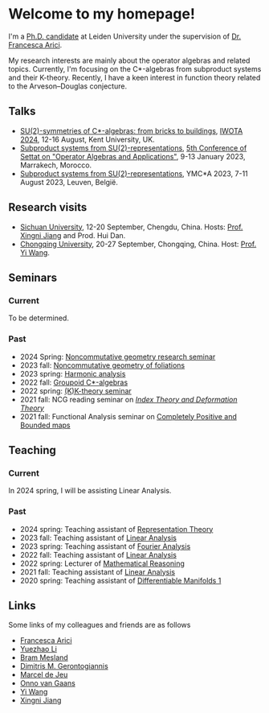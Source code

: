 # Welcome to my homepage!
I'm a [Ph.D. candidate](https://www.universiteitleiden.nl/en/staffmembers/yufan-ge#tab-1) at Leiden University under the supervision of [Dr. Francesca Arici](https://pub.math.leidenuniv.nl/~aricif2/). 

My research interests are mainly about the operator algebras and related topics. Currently, I'm focusing on the C*-algebras from subproduct systems and their K-theory. Recently, I have a keen interest in function theory related to the Arveson–Douglas conjecture.

## Talks
- [SU(2)-symmetries of C*-algebras: from bricks to buildings](https://blogs.kent.ac.uk/iwota2024/files/2024/08/S9-1.pdf), [IWOTA 2024](https://blogs.kent.ac.uk/iwota2024/), 12-16 August, Kent University, UK.
- [Subproduct systems from SU(2)-representations](https://drive.google.com/file/d/1hja43c9swg4df743SBEA_SFEcHBTG1S2/view), [5th Conference of Settat on "Operator Algebras and Applications"](https://sites.google.com/view/icsoaa-2023/home?authuser=0), 9-13 January 2023, Marrakech, Morocco.
- [Subproduct systems from SU(2)-representations](https://wis.kuleuven.be/events/YMCstarA), YMC*A 2023, 7-11 August 2023, Leuven, België.

## Research visits
- [Sichuan University](https://math.scu.edu.cn/en/English.htm), 12-20 September, Chengdu, China. Hosts: [Prof. Xingni Jiang](https://www.universiteitleiden.nl/en/staffmembers/xingni-jiang#tab-1) and Prod. Hui Dan.
- [Chongqing University](https://sci.cqu.edu.cn/SCI1/About.htm), 20-27 September, Chongqing, China. Host: [Prof. Yi Wang](https://faculty.cqu.edu.cn/YiWang12/en/index.htm).

## Seminars
### Current
To be determined.

### Past
- 2024 Spring: [Noncommutative geometry research seminar](https://ncg-leiden.github.io/summer2024/)
- 2023 fall: [Noncommutative geometry of foliations](https://ncg-leiden.github.io)
- 2023 spring: [Harmonic analysis](https://www.math.leidenuniv.nl/~mdejeu/fasem_2023.html)
- 2022 fall: [Groupoid C*-algebras](https://sherlock3711.github.io/Groupoids/)
- 2022 spring: [(K)K-theory seminar](https://liyuezhao.github.io/teaching/seminar_kk_2022spring/index.html)
- 2021 fall: NCG reading seminar on [*Index Theory and Deformation Theory*](https://pub.math.leidenuniv.nl/~aricif2/ncg_seminar.html)
- 2021 fall: Functional Analysis seminar on [Completely Positive and Bounded maps](https://www.math.leidenuniv.nl/~mdejeu/fasem_2021.html)


## Teaching
### Current
In 2024 spring, I will be assisting Linear Analysis.
### Past
- 2024 spring: Teaching assistant of [Representation Theory](https://studiegids.universiteitleiden.nl/en/courses/121691/representation-theory-bm)
- 2023 fall: Teaching assistant of [Linear Analysis](https://studiegids.universiteitleiden.nl/en/courses/121678/linear-analysis-bm)
- 2023 spring: Teaching assistant of [Fourier Analysis](https://studiegids.universiteitleiden.nl/en/courses/115407/fourier-analysis-bm)
- 2022 fall: Teaching assistant of [Linear Analysis](https://studiegids.universiteitleiden.nl/en/courses/109620/linear-analysis-bm)
- 2022 spring: Lecturer of [Mathematical Reasoning](https://studiegids.universiteitleiden.nl/courses/110316/mathematical-reasoning)
- 2021 fall: Teaching assistant of [Linear Analysis](https://studiegids.universiteitleiden.nl/courses/109620/linear-analysis-bm)
- 2020 spring: Teaching assistant of [Differentiable Manifolds 1](https://studiegids.universiteitleiden.nl/courses/82077/differentiable-manifolds-1)

## Links 
Some links of my colleagues and friends are as follows
- [Francesca Arici](https://pub.math.leidenuniv.nl/~aricif2/)
- [Yuezhao Li](https://liyuezhao.github.io)
- [Bram Mesland](https://pub.math.leidenuniv.nl/~meslandb2/)
- [Dimitris M. Gerontogiannis](https://sites.google.com/view/dmgerontogiannis/home)
- [Marcel de Jeu](https://www.math.leidenuniv.nl/~mdejeu/)
- [Onno van Gaans](https://www.math.leidenuniv.nl/~vangaans/)
- [Yi Wang](https://faculty.cqu.edu.cn/YiWang12/en/index.htm)
- [Xingni Jiang](https://www.universiteitleiden.nl/en/staffmembers/xingni-jiang#tab-1)


